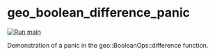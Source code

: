 # geo_boolean_difference_panic

[![Run main](https://github.com/Deca-Technologies/geo_boolean_difference_panic/actions/workflows/run.yml/badge.svg)](https://github.com/Deca-Technologies/geo_boolean_difference_panic/actions/workflows/run.yml)

Demonstration of a panic in the geo::BooleanOps::difference function.
